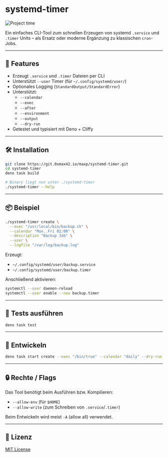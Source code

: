 # systemd-timer

![Project time](https://waka.0xmax42.io/api/badge/0XMax42/interval:today/project:systemd-timer?label=Project%20time)

Ein einfaches CLI-Tool zum schnellen Erzeugen von systemd `.service` und `.timer` Units – als Ersatz oder moderne Ergänzung zu klassischen `cron`-Jobs.

---

## 🚀 Features

- Erzeugt `.service` und `.timer` Dateien per CLI
- Unterstützt `--user` Timer (für `~/.config/systemd/user/`)
- Optionales Logging (`StandardOutput/StandardError`)
- Unterstützt:
  - `--calendar`
  - `--exec`
  - `--after`
  - `--environment`
  - `--output`
  - `--dry-run`
- Getestet und typisiert mit Deno + Cliffy

---

## 🛠️ Installation

```bash
git clone https://git.0xmax42.io/maxp/systemd-timer.git
cd systemd-timer
deno task build

# Binary liegt nun unter ./systemd-timer
./systemd-timer --help
```

---

## 📦 Beispiel

```bash
./systemd-timer create \
  --exec "/usr/local/bin/backup.sh" \
  --calendar "Mon..Fri 02:00" \
  --description "Backup Job" \
  --user \
  --logfile "/var/log/backup.log"
```

Erzeugt:
- `~/.config/systemd/user/backup.service`
- `~/.config/systemd/user/backup.timer`

Anschließend aktivieren:

```bash
systemctl --user daemon-reload
systemctl --user enable --now backup.timer
```

---

## 🧪 Tests ausführen

```bash
deno task test
```

---

## 🧰 Entwickeln

```bash
deno task start create --exec "/bin/true" --calendar "daily" --dry-run
```

---

## 🔒 Rechte / Flags

Das Tool benötigt beim Ausführen bzw. Kompilieren:

- `--allow-env` (für `$HOME`)
- `--allow-write` (zum Schreiben von `.service`/`.timer`)

Beim Entwickeln wird meist `-A` (allow all) verwendet.

---

## 📝 Lizenz

[MIT License](LICENSE)
